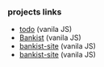 ### projects links

- [todo](https://nikdoe.github.io/todo/) (vanila JS)
- [Bankist](https://nikdoe.github.io/bankist/) (vanila JS)
- [bankist-site](https://nikdoe.github.io/bankist-site/) (vanila JS)
- [bankist-site](https://nikdoe.github.io/card-gallery/) (vanila JS)
